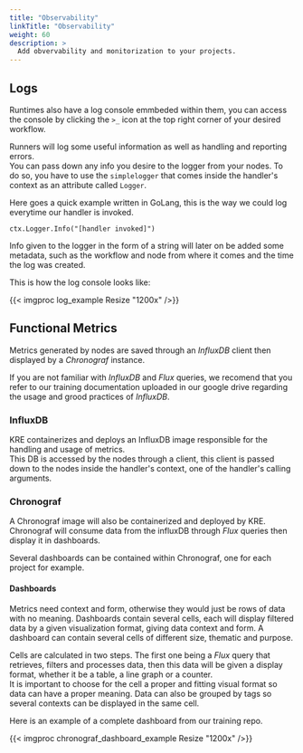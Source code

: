 ```yaml
---
title: "Observability"
linkTitle: "Observability"
weight: 60
description: >
  Add obvervability and monitorization to your projects.
---
```


## Logs

Runtimes also have a log console emmbeded within them, you can access the console by clicking the `>_` icon at the top right corner of your desired workflow.

Runners will log some useful information as well as handling and reporting errors.  
You can pass down any info you desire to the logger from your nodes. To do so, you have to use the `simplelogger` that comes inside the handler's context as an attribute called `Logger`.

Here goes a quick example written in GoLang, this is the way we could log everytime our handler is invoked.

`ctx.Logger.Info("[handler invoked]")`

Info given to the logger in the form of a string will later on be added some metadata, such as the workflow and node from where it comes and the time the log was created.

This is how the log console looks like:

{{< imgproc log_example Resize "1200x" />}}

## Functional Metrics

Metrics generated by nodes are saved through an *InfluxDB* client then displayed by a *Chronograf* instance.

If you are not familiar with *InfluxDB* and *Flux* queries, we recomend that you refer to our training documentation uploaded in our google drive regarding the usage and grood practices of *InfluxDB*.

### InfluxDB

KRE containerizes and deploys an InfluxDB image responsible for the handling and usage of metrics.  
This DB is accessed by the nodes through a client, this client is passed down to the nodes inside the handler's context, one of the handler's calling arguments.

### Chronograf

A Chronograf image will also be containerized and deployed by KRE. Chronograf will consume data from the influxDB through *Flux* queries then display it in dashboards.

Several dashboards can be contained within Chronograf, one for each project for example.

#### Dashboards

Metrics need context and form, otherwise they would just be rows of data with no meaning.
Dashboards contain several cells, each will display filtered data by a given visualization format, giving data context and form. A dashboard can contain several cells of different size, thematic and purpose.

Cells are calculated in two steps. The first one being a *Flux* query that retrieves, filters and processes data, then this data will be given a display format, whether it be a table, a line graph or a counter.  
It is important to choose for the cell a proper and fitting visual format so data can have a proper meaning. Data can also be grouped by tags so several contexts can be displayed in the same cell.

Here is an example of a complete dashboard from our training repo.

{{< imgproc chronograf_dashboard_example Resize "1200x" />}}
